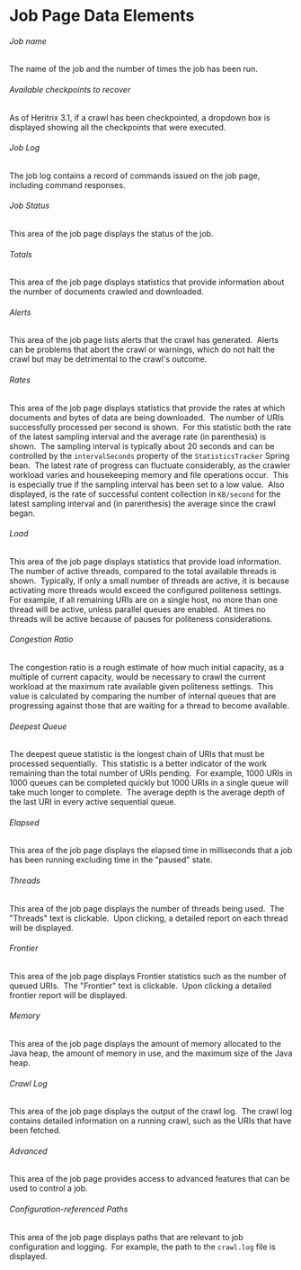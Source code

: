# Job Page Data Elements

###### Job name

The name of the job and the number of times the job has been run.

###### Available checkpoints to recover

As of Heritrix 3.1, if a crawl has been checkpointed, a dropdown box is
displayed showing all the checkpoints that were executed.

###### Job Log

The job log contains a record of commands issued on the job page,
including command responses.

###### Job Status

This area of the job page displays the status of the job.

###### Totals

This area of the job page displays statistics that provide information
about the number of documents crawled and downloaded.

###### Alerts 

This area of the job page lists alerts that the crawl has generated. 
Alerts can be problems that abort the crawl or warnings, which do not
halt the crawl but may be detrimental to the crawl's outcome.

###### Rates

This area of the job page displays statistics that provide the rates at
which documents and bytes of data are being downloaded.  The number of
URIs successfully processed per second is shown.  For this statistic
both the rate of the latest sampling interval and the average rate (in
parenthesis) is shown.  The sampling interval is typically about 20
seconds and can be controlled by the `intervalSeconds` property of the
`StatisticsTracker` Spring bean.  The latest rate of progress can
fluctuate considerably, as the crawler workload varies and housekeeping
memory and file operations occur.  This is especially true if the
sampling interval has been set to a low value.  Also displayed, is the
rate of successful content collection in `KB/second` for the latest
sampling interval and (in parenthesis) the average since the crawl
began.

###### Load

This area of the job page displays statistics that provide load
information.  The number of active threads, compared to the total
available threads is shown.  Typically, if only a small number of
threads are active, it is because activating more threads would exceed
the configured politeness settings.  For example, if all remaining URIs
are on a single host, no more than one thread will be active, unless
parallel queues are enabled.  At times no threads will be active because
of pauses for politeness considerations.

###### Congestion Ratio

The congestion ratio is a rough estimate of how much initial capacity,
as a multiple of current capacity, would be necessary to crawl the
current workload at the maximum rate available given politeness
settings.  This value is calculated by comparing the number of internal
queues that are progressing against those that are waiting for a thread
to become available.

###### Deepest Queue

The deepest queue statistic is the longest chain of URIs that must be
processed sequentially.  This statistic is a better indicator of the
work remaining than the total number of URIs pending.  For example, 1000
URIs in 1000 queues can be completed quickly but 1000 URIs in a single
queue will take much longer to complete.  The average depth is the
average depth of the last URI in every active sequential queue.

###### Elapsed

This area of the job page displays the elapsed time in milliseconds that
a job has been running excluding time in the "paused" state.

###### Threads

This area of the job page displays the number of threads being used. 
The "Threads" text is clickable.  Upon clicking, a detailed report on
each thread will be displayed.

###### Frontier

This area of the job page displays Frontier statistics such as the
number of queued URIs.  The "Frontier" text is clickable.  Upon clicking
a detailed frontier report will be displayed.

###### Memory

This area of the job page displays the amount of memory allocated to the
Java heap, the amount of memory in use, and the maximum size of the Java
heap.

###### Crawl Log

This area of the job page displays the output of the crawl log.  The
crawl log contains detailed information on a running crawl, such as the
URIs that have been fetched.

###### Advanced

This area of the job page provides access to advanced features that can
be used to control a job.

###### Configuration-referenced Paths

This area of the job page displays paths that are relevant to job
configuration and logging.  For example, the path to the `crawl.log`
file is displayed.
